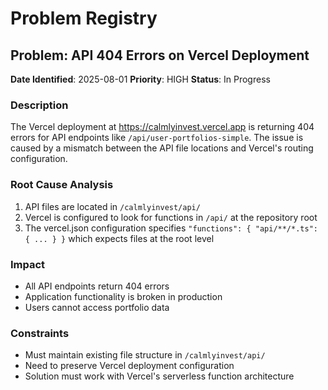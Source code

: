 # Problem Registry

## Problem: API 404 Errors on Vercel Deployment

**Date Identified**: 2025-08-01
**Priority**: HIGH
**Status**: In Progress

### Description
The Vercel deployment at https://calmlyinvest.vercel.app is returning 404 errors for API endpoints like `/api/user-portfolios-simple`. The issue is caused by a mismatch between the API file locations and Vercel's routing configuration.

### Root Cause Analysis
1. API files are located in `/calmlyinvest/api/`
2. Vercel is configured to look for functions in `/api/` at the repository root
3. The vercel.json configuration specifies `"functions": { "api/**/*.ts": { ... } }` which expects files at the root level

### Impact
- All API endpoints return 404 errors
- Application functionality is broken in production
- Users cannot access portfolio data

### Constraints
- Must maintain existing file structure in `/calmlyinvest/api/`
- Need to preserve Vercel deployment configuration
- Solution must work with Vercel's serverless function architecture